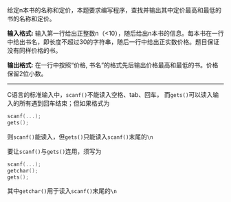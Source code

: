 给定n本书的名称和定价，本题要求编写程序，查找并输出其中定价最高和最低的书的名称和定价。

**输入格式:**
输入第一行给出正整数n（<10），随后给出n本书的信息。每本书在一行中给出书名，即长度不超过30的字符串，随后一行中给出正实数价格。题目保证没有同样价格的书。

**输出格式:**
在一行中按照“价格, 书名”的格式先后输出价格最高和最低的书。价格保留2位小数。

-----------

C语言的标准输入中，`scanf()`不能读入空格、tab、回车，
而`gets()`可以读入输入的所有遇到回车结束；但如果格式为
```C
scanf(...);
gets();
````
则`scanf()`能读入，但`gets()`只能读入`scanf()`末尾的`\n`

要让`scanf()`与`gets()`连用，须写为
```C
scanf(...);
getchar();
gets();
```
其中`getchar()`用于读入`scanf()`末尾的`\n`